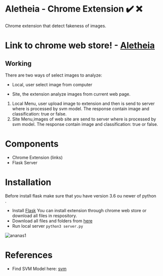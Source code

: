 # Aletheia - Chrome Extension :heavy_check_mark: :x:
Chrome extension that detect fakeness of images.

# Link to chrome web store! - [Aletheia](https://chrome.google.com/webstore/detail/aletheia/blbpmfagfpagmiflmoddellbgdglaofa?hl=pt-BR&authuser=0)

## Working
There are two ways of select images to analyze: 

- Local, user select image from computer

- Site, the extension analyze images from current web page.

1. Local Menu, user upload image to extension and then is send to server where is processed by svm model. The response contain image and classification: true or false.
2. Site Menu,images of web site are send to server where is processed by svm model. The response contain image and classification: true or false.

# Components
- Chrome Extension (links)
- Flask Server

# Installation
Before install flask make sure that you have version 3.6 ou newer of python .
- Install [Flask](https://flask.palletsprojects.com/en/2.0.x/installation/#install-flask)
You can install extension through chrome web store or download all files in respository.
- Download all files and folders from [here](https://github.com/diana-egas/aletheia-chrome-extension)
- Run local server 
`python3 server.py`

<!--# From beginning to end (incomplete)
### Step 1: Analyzing the problem
### Step 2: Creating Chrome Extension
### Step 3: Deploying Flask Server 
### Step 4: Publishing the Extension to Chrome Web Store-->

![ananas1](https://user-images.githubusercontent.com/38374862/160453804-71b08083-c40b-46d4-97d3-025d9e181536.png)


# References
- Find SVM Model here: [svm](https://github.com/saraferreirascf/Photo-and-video-manipulations-detector/tree/main/Scripts)
